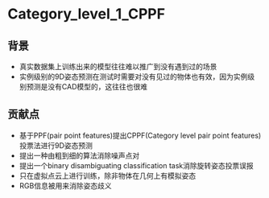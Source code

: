 # Category_level_1_CPPF


## 背景
* 真实数据集上训练出来的模型往往难以推广到没有遇到过的场景
* 实例级别的9D姿态预测在测试时需要对没有见过的物体也有效，因为实例级别预测是没有CAD模型的，这往往也很难

## 贡献点
* 基于PPF(pair point features)提出CPPF(Category level pair point features)投票法进行9D姿态预测
* 提出一种由粗到细的算法消除噪声点对
* 提出一个binary disambiguating classification task消除旋转姿态投票误报
* 只在虚拟点云上进行训练，除非物体在几何上有模拟姿态
* RGB信息被用来消除姿态歧义
